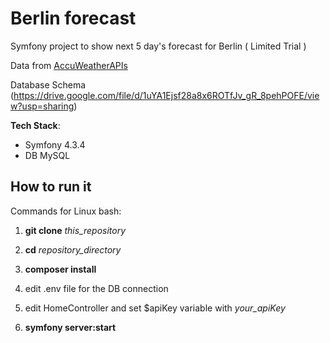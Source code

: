# Berlin forecast

Symfony project to show next 5 day's forecast for Berlin ( Limited Trial )

Data from [AccuWeatherAPIs](https://developer.accuweather.com/apis)

Database Schema (https://drive.google.com/file/d/1uYA1Ejsf28a8x6ROTfJv_gR_8pehPOFE/view?usp=sharing)

**Tech Stack**:
* Symfony 4.3.4
* DB MySQL

## How to run it

Commands for Linux bash:

1. **git clone** *this_repository*

  1. **cd** *repository_directory*

  1. **composer install**

1. edit .env file for the DB connection

1. edit HomeController and set $apiKey variable with *your_apiKey*

1. **symfony server:start**


